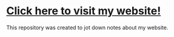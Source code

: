 # [Click here to visit my website!](https://www.stanleyjh.com)

This repository was created to jot down notes about my website.
